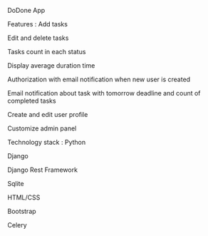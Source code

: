 DoDone App

Features :
Add tasks

Edit and delete tasks

Tasks count in each status

Display average duration time

Authorization with email notification when new user is created

Email notification about task with tomorrow deadline and count of completed tasks

Create and edit user profile

Customize admin panel

Technology stack :
Python

Django

Django Rest Framework

Sqlite

HTML/CSS

Bootstrap

Celery
